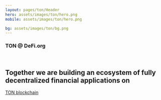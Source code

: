 ```yaml
---
layout: pages/ton/Header
hero: assets/images/ton/hero.png
mobile: assets/images/ton/hero.png

bg: assets/images/ton/bg.png
---
```


### TON @ DeFi.org

<br />

## Together we are building an ecosystem of fully decentralized financial applications on

[TON blockchain ](https://ton.org)
